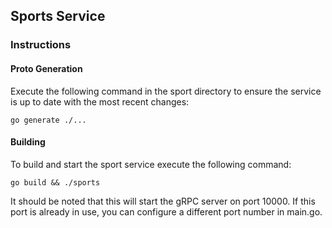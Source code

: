 ## Sports Service

### Instructions

#### Proto Generation
Execute the following command in the sport directory to ensure the service is up to date with the most recent changes:

```
go generate ./...
```

#### Building
To build and start the sport service execute the following command:

```
go build && ./sports
```

It should be noted that this will start the gRPC server on port 10000. If this port is already in use, you can configure a different port number in main.go.
